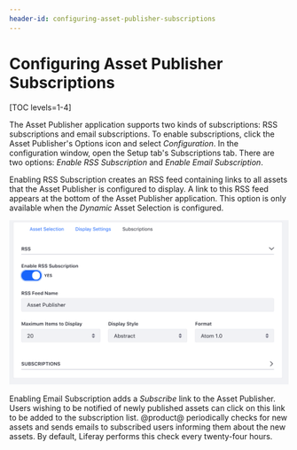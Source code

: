 ```yaml
---
header-id: configuring-asset-publisher-subscriptions
---
```


# Configuring Asset Publisher Subscriptions

[TOC levels=1-4]

The Asset Publisher application supports two kinds of subscriptions: RSS
subscriptions and email subscriptions. To enable subscriptions, click the Asset
Publisher's Options icon and select *Configuration*. In the configuration
window, open the Setup tab's Subscriptions tab. There are two options:
*Enable RSS Subscription* and *Enable Email Subscription*.

Enabling RSS Subscription creates an RSS feed containing links to all assets
that the Asset Publisher is configured to display. A link to this RSS feed
appears at the bottom of the Asset Publisher application. This option is only
available when the *Dynamic* Asset Selection is configured.

![Figure 1: When RSS subscriptions have been enabled for an Asset Publisher application, a link to the Asset Publisher's RSS feed appears. Users can subscribe to the Asset Publisher's RSS feed using their preferred RSS reader.](../../../../images/asset-publisher-rss.png)

Enabling Email Subscription adds a *Subscribe* link to the Asset Publisher.
Users wishing to be notified of newly published assets can click on this link to
be added to the subscription list. @product@ periodically checks for new assets
and sends emails to subscribed users informing them about the new assets. By
default, Liferay performs this check every twenty-four hours.
